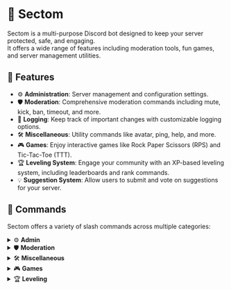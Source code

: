 ﻿# 🤖 Sectom

Sectom is a multi-purpose Discord bot designed to keep your server protected, safe, and engaging.  
It offers a wide range of features including moderation tools, fun games, and server management utilities.

## 🌟 Features

- ⚙️ **Administration**: Server management and configuration settings.
- 🛡️ **Moderation**: Comprehensive moderation commands including mute, kick, ban, timeout, and more.
- 📝 **Logging**: Keep track of important changes with customizable logging options.
- 🛠️ **Miscellaneous**: Utility commands like avatar, ping, help, and more.
- 🎮 **Games**: Enjoy interactive games like Rock Paper Scissors (RPS) and Tic-Tac-Toe (TTT).
- 🏆 **Leveling System**: Engage your community with an XP-based leveling system, including leaderboards and rank commands.
- 💡 **Suggestion System**: Allow users to submit and vote on suggestions for your server.

## 🔧 Commands

Sectom offers a variety of slash commands across multiple categories:


<details>
<summary>⚙️ <strong>Admin</strong></summary>

| Command                               | Description                                               |
|---------------------------------------|-----------------------------------------------------------|
| `config leveling modify-settings`     | Modify the settings                                       |
| `config leveling add-auto-role`       | Adds an auto role on reaching a certain level             |
| `config leveling remove-auto-role`    | Removes an auto role for a certain level                  |
| `config leveling view-auto-roles`     | View the configured auto roles                            |
| `config leveling disable`             | Disable this configuration                                |
| `config leveling enable`              | Enable this configuration                                 |
| `config log-channel set-bot-log`      | Add or modify a bot log channel configuration             |
| `config log-channel set-audit-log`    | Add or modify an audit log channel configuration          |
| `config log-channel remove-bot-log`   | Remove a bot log channel configuration                    |
| `config log-channel remove-audit-log` | Remove an audit log channel configuration                 |
| `config log-channel view-bot-log`     | View the bot log channel configuration                    |
| `config log-channel view-audit-log`   | View the audit log channel configuration                  |
| `config suggestion add-panel`         | Add a panel to group components into an embed             |
| `config suggestion remove-panel`      | Remove a panel by name                                    |
| `config suggestion modify-panel`      | Modify a panel                                            |
| `config suggestion add-component`     | Add a component to a given panel                          |
| `config suggestion remove-component`  | Remove a component from a panel                           |
| `config suggestion modify-component`  | Modify a component                                        |
| `config suggestion send-panel`        | Send a panel to the current or a specified text channel   |
| `config suggestion view-panels`       | View the configured panels                                |
| `config suggestion view-components`   | View the components from a specified panel                |
| `config warn add-timeout-punishment`  | Add a timeout punishment on reaching a number of warnings |
| `config warn add-ban-punishment`      | Add a ban punishment on reaching a number of warnings     |
| `config warn remove-punishment`       | Remove a current punishment configuration                 |
| `config warn view-thresholds`         | View the configured warning thresholds                    |
| `config warn disable`                 | Disable this configuration                                |
| `config warn enable`                  | Enable this configuration                                 |

</details>

<details>
<summary>🛡️ <strong>Moderation</strong></summary>

| Command     | Description                                                                        |
|-------------|------------------------------------------------------------------------------------|
| `ban`       | Ban a user from the server                                                         |
| `softban`   | Ban a user to prune their messages and then immediately unban them from the server |
| `unban`     | Unban a user from the server                                                       |
| `deafen`    | Deafen a user in their current voice channel                                       |
| `kick`      | Kicks a user from the server                                                       |
| `mod-note`  | Add a moderation note to a user in the server                                      |
| `mute`      | Mute a user in their current voice channel                                         |
| `nick`      | Set the nickname of a user in the server                                           |
| `purge`     | Bulk delete messages in the current channel                                        |
| `timeout`   | Timeout a user on the server                                                       |
| `untimeout` | Remove a timeout from a user on the server                                         |
| `warn`      | Hand out an infraction to a user on the server                                     |
| `case view` | View a specific case on the server                                                 |
| `case list` | List and filter all cases on the server                                            |

</details>

<details>
<summary>🛠️ <strong>Miscellaneous</strong></summary>

| Command       | Description                                |
|---------------|--------------------------------------------|
| `avatar`      | Display the avatar of a user               |
| `help`        | Displays an interactive help menu          |
| `ping`        | Get the latency of the bot in milliseconds |
| `server-info` | Get information about the server           |
| `user-info`   | Get information about a user in the server |

</details>

<details>
<summary>🎮 <strong>Games</strong></summary>

| Command | Description                           |
|---------|---------------------------------------|
| `rps`   | Play rock-paper-scissors-lizard-spock |
| `ttt`   | Play tic-tac-toe                      |

</details>

<details>
<summary>🏆 <strong>Leveling</strong></summary>

| Command       | Description                       |
|---------------|-----------------------------------|
| `leaderboard` | Displays the level xp leaderboard |
| `rank`        | Display the rank of a user        |

</details>